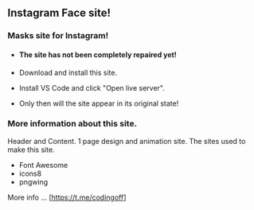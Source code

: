 ## Instagram Face site!

### Masks site for Instagram!

- #### The site has not been completely repaired yet!

- Download and install this site.
- Install VS Code and click "Open live server".
- Only then will the site appear in its original state!

### More information about this site.

Header and Content. 1 page design and animation site. The sites used to make this site.

- Font Awesome
- icons8
- pngwing

More info ... [https://t.me/codingoff]